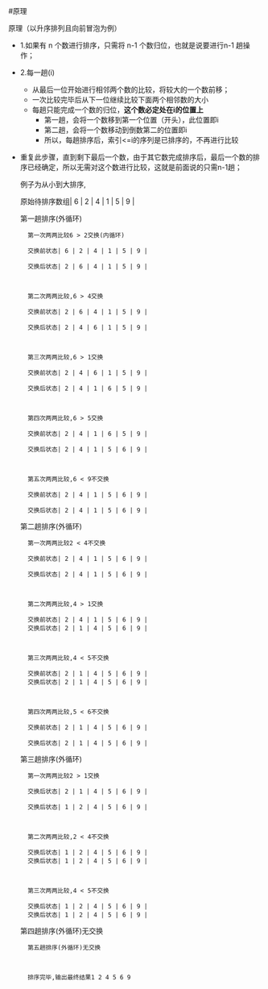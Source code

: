 #原理

原理（以升序排列且向前冒泡为例）
* 1.如果有 n 个数进行排序，只需将 n-1 个数归位，也就是说要进行n-1 趟操作；
* 2.每一趟(i)
  * 从最后一位开始进行相邻两个数的比较，将较大的一个数前移；
  * 一次比较完毕后从下一位继续比较下面两个相邻数的大小
  * 每趟只能完成一个数的归位，__这个数必定处在i的位置上__
  	* 	第一趟，会将一个数移到第一个位置（开头），此位置即i
  	* 	第二趟，会将一个数移动到倒数第二的位置即i
  	* 	所以，每趟排序后，索引<=i的序列是已排序的，不再进行比较
* 重复此步骤，直到剩下最后一个数，由于其它数完成排序后，最后一个数的排序已经确定，所以无需对这个数进行比较，这就是前面说的只需n-1趟；

    

    例子为从小到大排序,

    原始待排序数组| 6 | 2 | 4 | 1 | 5 | 9 |



    第一趟排序(外循环)

        第一次两两比较6 > 2交换(内循环)

        交换前状态| 6 | 2 | 4 | 1 | 5 | 9 |

        交换后状态| 2 | 6 | 4 | 1 | 5 | 9 |



        第二次两两比较,6 > 4交换

        交换前状态| 2 | 6 | 4 | 1 | 5 | 9 |

        交换后状态| 2 | 4 | 6 | 1 | 5 | 9 |



        第三次两两比较,6 > 1交换

        交换前状态| 2 | 4 | 6 | 1 | 5 | 9 |

        交换后状态| 2 | 4 | 1 | 6 | 5 | 9 |



        第四次两两比较,6 > 5交换

        交换前状态| 2 | 4 | 1 | 6 | 5 | 9 |

        交换后状态| 2 | 4 | 1 | 5 | 6 | 9 |



        第五次两两比较,6 < 9不交换

        交换前状态| 2 | 4 | 1 | 5 | 6 | 9 |

        交换后状态| 2 | 4 | 1 | 5 | 6 | 9 |



    第二趟排序(外循环)

        第一次两两比较2 < 4不交换

        交换前状态| 2 | 4 | 1 | 5 | 6 | 9 |

        交换后状态| 2 | 4 | 1 | 5 | 6 | 9 |



        第二次两两比较,4 > 1交换

        交换前状态| 2 | 4 | 1 | 5 | 6 | 9 | 
        交换后状态| 2 | 1 | 4 | 5 | 6 | 9 |



        第三次两两比较,4 < 5不交换

        交换前状态| 2 | 1 | 4 | 5 | 6 | 9 | 
        交换后状态| 2 | 1 | 4 | 5 | 6 | 9 |



        第四次两两比较,5 < 6不交换

        交换前状态| 2 | 1 | 4 | 5 | 6 | 9 |

        交换后状态| 2 | 1 | 4 | 5 | 6 | 9 |



    第三趟排序(外循环)

        第一次两两比较2 > 1交换

        交换后状态| 2 | 1 | 4 | 5 | 6 | 9 |

        交换后状态| 1 | 2 | 4 | 5 | 6 | 9 |



        第二次两两比较,2 < 4不交换

        交换后状态| 1 | 2 | 4 | 5 | 6 | 9 | 
        交换后状态| 1 | 2 | 4 | 5 | 6 | 9 |



        第三次两两比较,4 < 5不交换

        交换后状态| 1 | 2 | 4 | 5 | 6 | 9 | 
        交换后状态| 1 | 2 | 4 | 5 | 6 | 9 |



    第四趟排序(外循环)无交换

        第五趟排序(外循环)无交换



        排序完毕,输出最终结果1 2 4 5 6 9